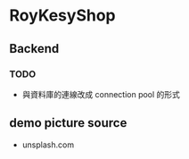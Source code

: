 # RoyKesyShop




## Backend


### TODO
- 與資料庫的連線改成 connection pool 的形式

## demo picture source
- unsplash.com